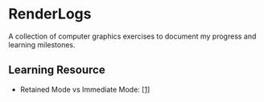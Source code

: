 # RenderLogs
A collection of computer graphics exercises to document my progress and learning milestones.
## Learning Resource
- Retained Mode vs Immediate Mode: [[1]](https://learn.microsoft.com/en-us/windows/win32/learnwin32/retained-mode-versus-immediate-mode)

